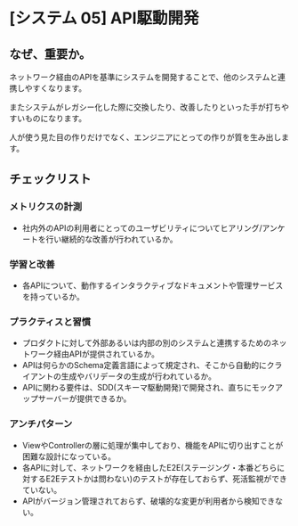 
# [システム 05] API駆動開発 

## なぜ、重要か。
ネットワーク経由のAPIを基準にシステムを開発することで、他のシステムと連携しやすくなります。

またシステムがレガシー化した際に交換したり、改善したりといった手が打ちやすいものになります。

人が使う見た目の作りだけでなく、エンジニアにとっての作りが質を生み出します。


## チェックリスト 

### メトリクスの計測
+ 社内外のAPIの利用者にとってのユーザビリティについてヒアリング/アンケートを行い継続的な改善が行われているか。


### 学習と改善
+ 各APIについて、動作するインタラクティブなドキュメントや管理サービスを持っているか。

### プラクティスと習慣
+ プロダクトに対して外部あるいは内部の別のシステムと連携するためのネットワーク経由APIが提供されているか。
+ APIは何らかのSchema定義言語によって規定され、そこから自動的にクライアントの生成やバリデータの生成が行われているか。
+ APIに関わる要件は、SDD(スキーマ駆動開発)で開発され、直ちにモックアップサーバーが提供できるか。

### アンチパターン
+ ViewやControllerの層に処理が集中しており、機能をAPIに切り出すことが困難な設計になっている。
+ 各APIに対して、ネットワークを経由したE2E(ステージング・本番どちらに対するE2Eテストかは問わない)のテストが存在しておらず、死活監視ができていない。
+ APIがバージョン管理されておらず、破壊的な変更が利用者から検知できない。
            